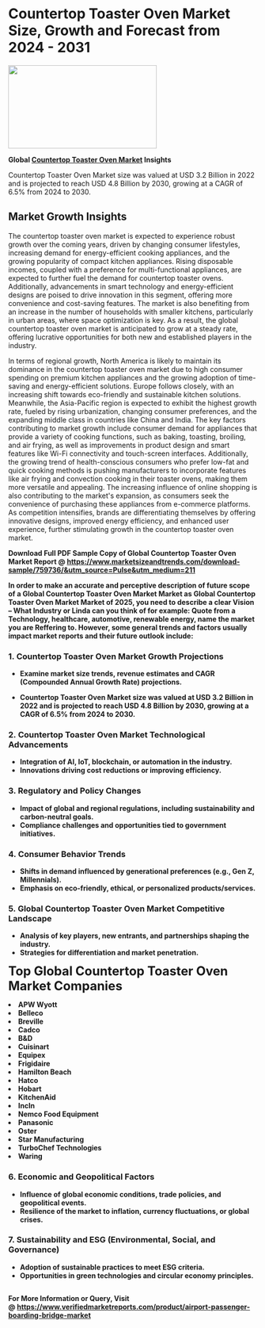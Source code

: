 <H1>Countertop Toaster Oven Market Size, Growth and Forecast from 2024 - 2031</H1><img class="aligncenter size-medium wp-image-584254" src="https://thirdeyenews.in/wp-content/uploads/2024/09/Global-Market-Research-300x168.jpeg" alt="" width="300" height="168" /><p><strong>Global&nbsp;<a href="https://www.marketsizeandtrends.com/download-sample/759736/&amp;utm_source=Pulse&amp;utm_medium=211">Countertop Toaster Oven Market</a> Insights</strong></p><p>Countertop Toaster Oven Market size was valued at USD 3.2 Billion in 2022 and is projected to reach USD 4.8 Billion by 2030, growing at a CAGR of 6.5% from 2024 to 2030.</p><p><h2>Market Growth Insights</h2> <p>The countertop toaster oven market is expected to experience robust growth over the coming years, driven by changing consumer lifestyles, increasing demand for energy-efficient cooking appliances, and the growing popularity of compact kitchen appliances. Rising disposable incomes, coupled with a preference for multi-functional appliances, are expected to further fuel the demand for countertop toaster ovens. Additionally, advancements in smart technology and energy-efficient designs are poised to drive innovation in this segment, offering more convenience and cost-saving features. The market is also benefiting from an increase in the number of households with smaller kitchens, particularly in urban areas, where space optimization is key. As a result, the global countertop toaster oven market is anticipated to grow at a steady rate, offering lucrative opportunities for both new and established players in the industry.</p> <p><strong></strong></p> <p>In terms of regional growth, North America is likely to maintain its dominance in the countertop toaster oven market due to high consumer spending on premium kitchen appliances and the growing adoption of time-saving and energy-efficient solutions. Europe follows closely, with an increasing shift towards eco-friendly and sustainable kitchen solutions. Meanwhile, the Asia-Pacific region is expected to exhibit the highest growth rate, fueled by rising urbanization, changing consumer preferences, and the expanding middle class in countries like China and India. The key factors contributing to market growth include consumer demand for appliances that provide a variety of cooking functions, such as baking, toasting, broiling, and air frying, as well as improvements in product design and smart features like Wi-Fi connectivity and touch-screen interfaces. Additionally, the growing trend of health-conscious consumers who prefer low-fat and quick cooking methods is pushing manufacturers to incorporate features like air frying and convection cooking in their toaster ovens, making them more versatile and appealing. The increasing influence of online shopping is also contributing to the market's expansion, as consumers seek the convenience of purchasing these appliances from e-commerce platforms. As competition intensifies, brands are differentiating themselves by offering innovative designs, improved energy efficiency, and enhanced user experience, further stimulating growth in the countertop toaster oven market.</p> <p><strong></p><p><span class=""><strong>Download Full PDF Sample Copy of Global Countertop Toaster Oven Market Report</strong> @ <a href="https://www.marketsizeandtrends.com/download-sample/759736/&amp;utm_source=Pulse&amp;utm_medium=211" target="_blank">https://www.marketsizeandtrends.com/download-sample/759736/&amp;utm_source=Pulse&amp;utm_medium=211</a></span></p><p>In order to make an accurate and perceptive description of future scope of a Global&nbsp;Countertop Toaster Oven Market Market as Global&nbsp;Countertop Toaster Oven Market Market of 2025, you need to describe a clear Vision &ndash; What Industry or Linda can you think of for example: Quote from a Technology, healthcare, automotive, renewable energy, name the market you are Reffering to. However, some general trends and factors usually impact market reports and their future outlook include:</p><h3>1.&nbsp;<strong>Countertop Toaster Oven Market Growth Projections</strong></h3><ul><li>Examine market size trends, revenue estimates and CAGR (Compounded Annual Growth Rate) projections.</li><li><p>Countertop Toaster Oven Market size was valued at USD 3.2 Billion in 2022 and is projected to reach USD 4.8 Billion by 2030, growing at a CAGR of 6.5% from 2024 to 2030.</p></li></ul><h3>2.&nbsp;<strong>Countertop Toaster Oven Market Technological Advancements</strong></h3><ul><li>Integration of AI, IoT, blockchain, or automation in the industry.</li><li>Innovations driving cost reductions or improving efficiency.</li></ul><h3>3.&nbsp;<strong>Regulatory and Policy Changes</strong></h3><ul><li>Impact of global and regional regulations, including sustainability and carbon-neutral goals.</li><li>Compliance challenges and opportunities tied to government initiatives.</li></ul><h3>4.&nbsp;<strong>Consumer Behavior Trends</strong></h3><ul><li>Shifts in demand influenced by generational preferences (e.g., Gen Z, Millennials).</li><li>Emphasis on eco-friendly, ethical, or personalized products/services.</li></ul><h3>5.&nbsp;<strong>Global Countertop Toaster Oven Market Competitive Landscape</strong></h3><ul><li>Analysis of key players, new entrants, and partnerships shaping the industry.</li><li>Strategies for differentiation and market penetration.</li></ul><p data-pm-slice="1 1 []"><span style="color: inherit; font-family: inherit; font-size: 25px;">Top Global Countertop Toaster Oven Market Companies</span></p><div class="" data-test-id=""><p><li>APW Wyott</li><li> Belleco</li><li> Breville</li><li> Cadco</li><li> B&D</li><li> Cuisinart</li><li> Equipex</li><li> Frigidaire</li><li> Hamilton Beach</li><li> Hatco</li><li> Hobart</li><li> KitchenAid</li><li> Incln</li><li> Nemco Food Equipment</li><li> Panasonic</li><li> Oster</li><li> Star Manufacturing</li><li> TurboChef Technologies</li><li> Waring</li></p></div><h3>6.&nbsp;<strong>Economic and Geopolitical Factors</strong></h3><ul><li>Influence of global economic conditions, trade policies, and geopolitical events.</li><li>Resilience of the market to inflation, currency fluctuations, or global crises.</li></ul><h3>7.&nbsp;<strong>Sustainability and ESG (Environmental, Social, and Governance)</strong></h3><ul><li>Adoption of sustainable practices to meet ESG criteria.</li><li>Opportunities in green technologies and circular economy principles.</li></ul><h2><strong style="font-size: 14px;">For More Information or Query, Visit @&nbsp;</strong><a style="background-color: #ffffff; font-size: 14px;" href="https://www.marketsizeandtrends.com/report/countertop-toaster-oven-market/" target="_blank">https://www.verifiedmarketreports.com/product/airport-passenger-boarding-bridge-market</a></h2>
